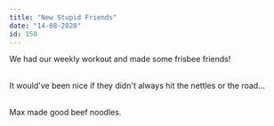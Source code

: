 ```yaml
---
title: "New Stupid Friends"
date: "14-08-2020"
id: 150
---
```

We had our weekly workout and made some frisbee friends! <br><br>

It would've been nice if they didn't always hit the nettles or the road...<br><br>

Max made good beef noodles.